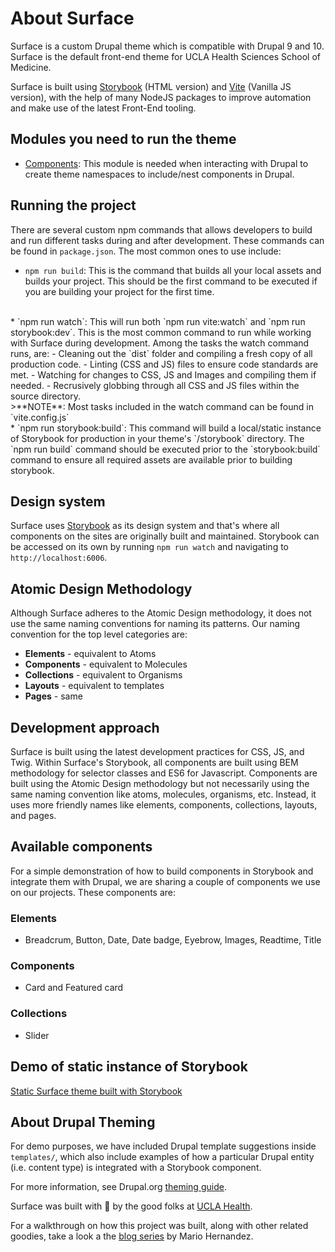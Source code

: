 # About Surface

Surface is a custom Drupal theme which is compatible with Drupal 9 and 10. Surface is the
default front-end theme for UCLA Health Sciences School of Medicine.

Surface is built using [Storybook](https://storybook.js.org/) (HTML version) and [Vite](https://vitejs.dev/) (Vanilla JS version), with the help of many NodeJS packages to improve automation and make use of the latest Front-End tooling.

## Modules you need to run the theme

* [Components](https://www.drupal.org/project/components): This module is needed when interacting
with Drupal to create theme namespaces to include/nest components in Drupal.

## Running the project

There are several custom npm commands that allows developers to build and run different
tasks during and after development. These commands can be found in `package.json`.
The most common ones to use include:

* `npm run build`: This is the command that builds all your local assets and builds your project. This should be the first command to be executed if you are building your project for the first time.
<br/>
* `npm run watch`: This will run both `npm run vite:watch` and `npm run storybook:dev`.  This is the most common command to run while working with Surface during development.  Among the tasks the watch command runs, are:
  - Cleaning out the `dist` folder and compiling a fresh copy of all production code.
  - Linting (CSS and JS) files to ensure code standards are met.
  - Watching for changes to CSS, JS and Images and compiling them if needed.
  - Recrusively globbing through all CSS and JS files within the source directory.
<br/>
  >**NOTE**: Most tasks included in the watch command can be found in `vite.config.js`
<br/>
* `npm run storybook:build`: This command will build a local/static instance of Storybook for production in your theme's `/storybook` directory. The `npm run build` command should be executed prior to the `storybook:build` command to ensure all required assets are available prior to building storybook.

## Design system

Surface uses [Storybook](https://storybook.js.org/) as its design system and that's where all components on the sites are originally built and maintained.  Storybook can be accessed on its own by running `npm run watch` and navigating to `http://localhost:6006`.

## Atomic Design Methodology

Although Surface adheres to the Atomic Design methodology, it does not use the same naming conventions for naming its patterns.  Our naming convention for the top level categories are:

* **Elements** - equivalent to Atoms
* **Components** - equivalent to Molecules
* **Collections** - equivalent to Organisms
* **Layouts** - equivalent to templates
* **Pages** - same

## Development approach

Surface is built using the latest development practices for CSS, JS, and Twig.  Within Surface's Storybook,
all components are built using BEM methodology for selector classes and ES6 for Javascript.
Components are built using the Atomic Design methodology but not necessarily using the same naming convention
like atoms, molecules, organisms, etc.  Instead, it uses more friendly names like elements, components, collections,
layouts, and pages.

## Available components

For a simple demonstration of how to build components in Storybook and integrate them with Drupal, we are sharing a couple of components we use on our projects. These components are:

### Elements

* Breadcrum, Button, Date, Date badge, Eyebrow, Images, Readtime, Title

### Components

* Card and Featured card

### Collections

* Slider

## Demo of static instance of Storybook

[Static Surface theme built with Storybook](https://dev-ucla-surface-training.pantheonsite.io/themes/custom/surface/storybook/?path=/docs/getting-started-intro--docs)

## About Drupal Theming

For demo purposes, we have included Drupal template suggestions inside `templates/`, which also include examples of how a particular Drupal entity (i.e. content type) is integrated with a Storybook component.

For more information, see Drupal.org [theming guide](
https://www.drupal.org/docs/develop/theming-drupal).

Surface was built with 🩵 by the good folks at [UCLA Health](https://it.uclahealth.org/about/dgit/teams/web-development).

For a walkthrough on how this project was built, along with other related goodies, take a look a the [blog series](https://mariohernandez.io/series/storybook/) by Mario Hernandez.
